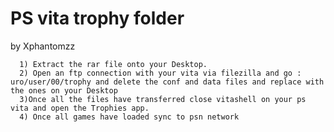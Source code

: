 # PS vita trophy folder
by
Xphantomzz

      1) Extract the rar file onto your Desktop.
      2) Open an ftp connection with your vita via filezilla and go : uro/user/00/trophy and delete the conf and data files and replace with the ones on your Desktop
      3)Once all the files have transferred close vitashell on your ps vita and open the Trophies app.
      4) Once all games have loaded sync to psn network 


